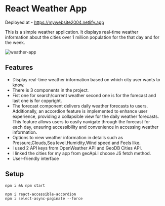 # React Weather App
Deployed at - https://mywebsite2004.netlify.app


This is a simple weather application. It displays real-time weather information about the cities over 1 million population for the that day and for the week.

![weather-app](https://github.com/Rustem24/Todo-List-Application/assets/66631724/2f18d0d4-9267-4dcf-9167-1ab905bc21f3)

## Features

- Display real-time weather information based on which city user wants to know.
- There is 3 components in the project.
- Fist one for search/current weather second one is for the forecast and last one is for copyright.
- The forecast component delivers daily weather forecasts to users. Additionally, an accordion feature is implemented to enhance user experience, providing a collapsible view for the daily weather forecasts. This feature allows users to easily navigate through the forecast for each day, ensuring accessibility and convenience in accessing weather information.
- Options to view weather information in details such as Pressure,Clouds,Sea level,Humidity,Wind speed and Feels like.
- I used 2 API keys from  OpenWeather API and GeoDB Cities API.
- I linked the cities for my app from geoApi.I choose JS fetch method.
- User-friendly interface

## Setup

```
npm i && npm start

npm i react-accessible-accordion
npm i select-async-paginate --force
```




